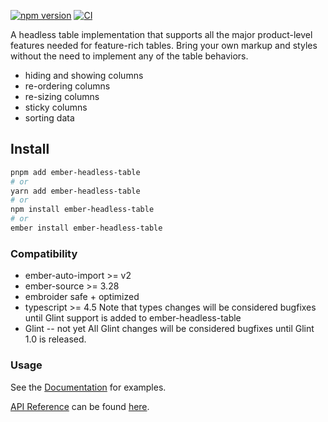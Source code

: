 [![npm version](https://badge.fury.io/js/ember-headless-table.svg)](https://badge.fury.io/js/ember-headless-table)
[![CI](https://github.com/CrowdStrike/ember-headless-table/actions/workflows/ci.yml/badge.svg?branch=main&event=push)](https://github.com/CrowdStrike/ember-headless-table/actions/workflows/ci.yml)

A headless table implementation that supports all the major product-level features needed for feature-rich tables.
Bring your own markup and styles without the need to implement any of the table behaviors.

- hiding and showing columns
- re-ordering columns
- re-sizing columns
- sticky columns
- sorting data

## Install

```bash
pnpm add ember-headless-table
# or
yarn add ember-headless-table
# or
npm install ember-headless-table
# or
ember install ember-headless-table
```

### Compatibility

* ember-auto-import >= v2
* ember-source >= 3.28
* embroider safe + optimized
* typescript >= 4.5
  Note that types changes will be considered bugfixes until Glint support is added to ember-headless-table
* Glint -- not yet
  All Glint changes will be considered bugfixes until Glint 1.0 is released.

### Usage

See the [Documentation][docs-app] for examples.

[API Reference][docs-api] can be found [here][docs-api].

[docs-app]: https://ember-headless-table.pages.dev/
[docs-api]: https://ember-headless-table.pages.dev/api/modules/

